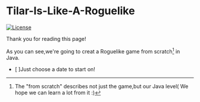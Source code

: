 # Tilar-Is-Like-A-Roguelike

[![License](https://img.shields.io/github/license/Fallen-Breath/MCDReforged.svg)](https://github.com/Simuoss/Tilar-Is-Like-A-Roguelike/blob/main/LICENSE)

Thank you for reading this page!  

As you can see,we're going to creat a Roguelike game from scratch[^.] in Java.
[^.]:The "from scratch" describes not just the game,but our Java level(
We hope we can learn a lot from it :)  

- [ ]Just choose a date to start on!
